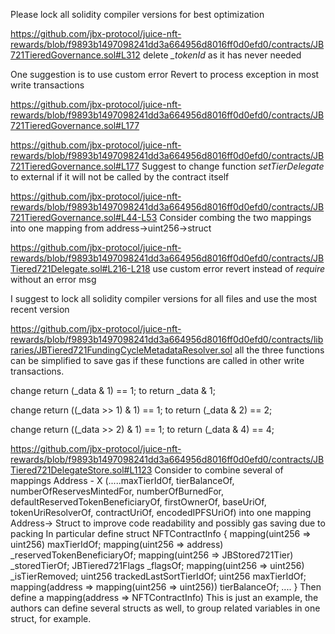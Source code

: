 Please lock all solidity compiler versions for best optimization

https://github.com/jbx-protocol/juice-nft-rewards/blob/f9893b1497098241dd3a664956d8016ff0d0efd0/contracts/JB721TieredGovernance.sol#L312
delete *_tokenId* as it has never needed

One suggestion is to use custom error Revert to process exception in most write transactions

https://github.com/jbx-protocol/juice-nft-rewards/blob/f9893b1497098241dd3a664956d8016ff0d0efd0/contracts/JB721TieredGovernance.sol#L177

https://github.com/jbx-protocol/juice-nft-rewards/blob/f9893b1497098241dd3a664956d8016ff0d0efd0/contracts/JB721TieredGovernance.sol#L177
Suggest to change function *setTierDelegate* to external if it will not be called by the contract itself

https://github.com/jbx-protocol/juice-nft-rewards/blob/f9893b1497098241dd3a664956d8016ff0d0efd0/contracts/JB721TieredGovernance.sol#L44-L53
Consider combing the two mappings into one mapping from address->uint256->struct

https://github.com/jbx-protocol/juice-nft-rewards/blob/f9893b1497098241dd3a664956d8016ff0d0efd0/contracts/JBTiered721Delegate.sol#L216-L218
use custom error revert instead of *require* without an error msg

I suggest to lock all solidity compiler versions for all files and use the most recent version

https://github.com/jbx-protocol/juice-nft-rewards/blob/f9893b1497098241dd3a664956d8016ff0d0efd0/contracts/libraries/JBTiered721FundingCycleMetadataResolver.sol
all the three functions can be simplified to save gas if these functions are called in other write transactions. 

change
        return (_data & 1) == 1;
to 
       return _data & 1;

change 
       return ((_data >> 1) & 1) == 1;
to 
       return (_data & 2) == 2;

change
         return ((_data >> 2) & 1) == 1;
to 
       return (_data  & 4) == 4;

https://github.com/jbx-protocol/juice-nft-rewards/blob/f9893b1497098241dd3a664956d8016ff0d0efd0/contracts/JBTiered721DelegateStore.sol#L1123
Consider to combine several of mappings Address - X (.....maxTierIdOf, tierBalanceOf, numberOfReservesMintedFor, numberOfBurnedFor, defaultReservedTokenBeneficiaryOf, firstOwnerOf, baseUriOf, tokenUriResolverOf, contractUriOf, encodedIPFSUriOf)  into one mapping Address-> Struct to improve code readability and possibly gas saving due to packing
In particular define 
struct NFTContractInfo {
    mapping(uint256 => uint256) maxTierIdOf;
    mapping(uint256 => address) _reservedTokenBeneficiaryOf;
    mapping(uint256 => JBStored721Tier) _storedTierOf;
    JBTiered721Flags  _flagsOf;
    mapping(uint256 => uint256) _isTierRemoved;
    uint256 trackedLastSortTierIdOf;
    uint256 maxTierIdOf;
    mapping(address => mapping(uint256 => uint256))  tierBalanceOf;
    ....
}
Then define a mapping(address => NFTContractInfo)
This is just an example, the authors can define several structs as well, to group related variables in one struct, for example. 

 


